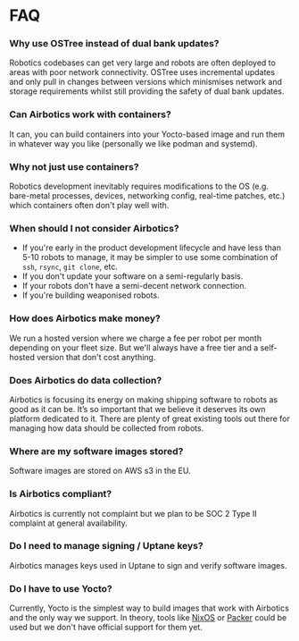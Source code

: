 # FAQ

### Why use OSTree instead of dual bank updates?
Robotics codebases can get very large and robots are often deployed to areas with poor network connectivity. OSTree uses incremental updates and only pull in changes between versions which minismises network and storage requirements whilst still providing the safety of dual bank updates.

### Can Airbotics work with containers?
It can, you can build containers into your Yocto-based image and run them in whatever way you like (personally we like podman and systemd).

### Why not just use containers?
Robotics development inevitably requires modifications to the OS (e.g. bare-metal processes, devices, networking config, real-time patches, etc.) which containers often don't play well with.

### When should I not consider Airbotics?
- If you're early in the product development lifecycle and have less than 5-10 robots to manage, it may be simpler to use some combination of `ssh`, `rsync`, `git clone`, etc.
- If you don't update your software on a semi-regularly basis.
- If your robots don't have a semi-decent network connection.
- If you're building weaponised robots.

### How does Airbotics make money?
We run a hosted version where we charge a fee per robot per month depending on your fleet size. But we'll always have a free tier and a self-hosted version that don't cost anything.

### Does Airbotics do data collection?
Airbotics is focusing its energy on making shipping software to robots as good as it can be. It’s so important that we believe it deserves its own platform dedicated to it. There are plenty of great existing tools out there for managing how data should be collected from robots.

### Where are my software images stored?
Software images are stored on AWS s3 in the EU.

### Is Airbotics compliant?
Airbotics is currently not complaint but we plan to be SOC 2 Type II complaint at general availability.

### Do I need to manage signing / Uptane keys?
Airbotics manages keys used in Uptane to sign and verify software images.

### Do I have to use Yocto?
Currently, Yocto is the simplest way to build images that work with Airbotics and the only way we support. In theory, tools like [NixOS](https://nixos.org/) or [Packer](https://www.packer.io/) could be used but we don't have official support for them yet.